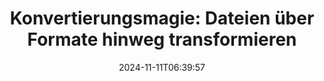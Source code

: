 ---
############################# Static ##########################
layout: "family"
date: 2024-11-11T06:39:57
draft: false

product: "Conversion"
product_tag: "conversion"

############################# Head ############################
head_title: "Dateikonverter API | On-Premise-API und Online-Dienst"
head_description: "Konvertieren Sie Word-, PDF-, Excel-, Powerpoint- oder Bilddateien einfach und kostenlos"

############################# Header ##########################
title: "Konvertierungsmagie: Dateien über Formate hinweg transformieren"
description: |
  Konvertieren Sie mühelos Dokumente aus verschiedenen Quellformaten in verschiedene Zielformate. Genießen Sie eine breite Palette unterstützter Konvertierungen ohne zusätzliche Software, wie MS Office, Apache Open Office, Adobe Acrobat Reader und mehr.

  Laden Sie Dokumente aus verschiedenen Quellen wie Dateien, Streams, URLs, FTP-Servern, Amazon S3, Azure Blob Storage und mehr.

  Verwenden Sie jeden Cache-Speichertyp wie Amazon S3, Dropbox, Google Drive, Windows Azure, Redis oder andere, indem Sie die erforderlichen Schnittstellen implementieren.

############################# Platforms ############################
supported_platforms:
  enable: true  
  head_title: "Wählen Sie Ihre Plattform"
  title: "Unterstützte Plattformen"
  description: "Die GroupDocs.Conversion-Bibliothek unterstützt die folgenden Betriebssysteme und Frameworks"
  details_link_title: "Weitere Informationen"
  items:
    # supported_platforms loop
    - title: ".NET"
      description: "GroupDocs.Conversion for .NET"
      color: "blue"
      tag: "net"
      link: "/conversion/net/"
      features_link: "https://docs.groupdocs.com/conversion/net/system-requirements/"
      features:
        # features loop
        - content: ".NET Framework 4.6.2+  <br>  .NET Core 3.1  <br>  .NET 6+"
          rows: "3"
        # features loop
        - content: "Windows, Linux"
          rows: "1"
        # features loop
        - content: "3K+ Konvertierungspaare"
          rows: "1"        
    
    # supported_platforms loop
    - title: "Java"
      description: "GroupDocs.Conversion for Java"
      color: "red"
      tag: "java"
      link: "/conversion/java/"
      features_link: "https://docs.groupdocs.com/conversion/java/system-requirements/"
      features:
        # features loop
        - content: "J2SE 8.0 (1.8)+"
          rows: "3"
        # features loop
        - content:  "Windows, Linux, macOS"
          rows: "1"       
        # features loop
        - content: "3K+ Konvertierungspaare"
          rows: "1"        

    # supported_platforms loop
    - title: "Node.js"
      description: "GroupDocs.Conversion for Node.js"
      color: "green"
      tag: "nodejs-java"
      link: "/conversion/nodejs-java/"
      features_link: "https://docs.groupdocs.com/conversion/nodejs-java/system-requirements/"
      features:
        # features loop
        - content: "Node.js 16+  <br>  and J2SE 8.0 (1.8)+"
          rows: "3"
        # features loop
        - content:  "Windows, Linux, macOS"
          rows: "1"
        # features loop
        - content:  "3K+ Konvertierungspaare"
          rows: "1"

    # supported_platforms loop
    - title: "Python"
      description: "GroupDocs.Conversion for Python"
      color: "yellow"
      tag: "python-net"
      link: "/conversion/python-net/"
      features_link: "https://docs.groupdocs.com/conversion/python-net/system-requirements/"
      features:
        # features loop
        - content: "Python 3.9+  <br>  and .Net 6+"
          rows: "3"
        # features loop
        - content:  "Windows, macOS"
          rows: "1"
        # features loop
        - content:  "3K+ Konvertierungspaare"
          rows: "1"


############################# Features ############################

features:
  enable: true
  title: "Funktionsumfang von GroupDocs.Conversion"
  description: "API zum Konvertieren von Dateien zwischen mehreren Typen wie HTML, PDF, Word, Excel, PNG und vielen anderen ohne Software von Drittanbietern."

  items:
    # feature loop
    - icon: "convert"
      title: "Dokumente und Bilder konvertieren"
      content: "Transformieren Sie Dateien aus verschiedenen Quellen in verschiedene Zielformate."

    # feature loop
    - icon: "password"
      title: "Sichere Dokumente öffnen"
      content: "Geben Sie ein Passwort ein, um verschlüsselte Dokumente zu öffnen."

    # feature loop
    - icon: "load"
      title: "Dateien von überall laden"
      content: "Laden Sie Dokumente aus verschiedenen Dateien, URLs, FTP-Servern, Amazon S3 und mehr."
    
    # feature loop
    - icon: "settings"
      title: "Ausgabe-Einstellungen verwalten"
      content: "Seiten drehen und neu anordnen, festlegen, ob Notizen und Kommentare gerendert werden sollen."


############################# Code samples ############################
code_samples:
  enable: true
  title: "Codebeispiele für GroupDocs.Conversion"
  description: "Einige Anwendungsfälle typischer GroupDocs.Conversion-Operationen in C#, Java, TypeScript, Python"
  items:
    # code sample loop
    - title: "PDF in DOCX in wenigen Zeilen Code konvertieren"
      content: |
       Mit GroupDocs.Conversion können Sie eine PDF-Datei mühelos in DOCX konvertieren - alles, was Sie benötigen, sind nur ein paar Zeilen Code. Es erfordert auch keine Software von Drittanbietern wie Microsoft Word oder Adobe Acrobat. Hier ist ein Beispiel, wie es erreicht werden kann:
      samples:
        - language: "C#"
          color: "blue"
          content: |
            ```csharp {style=abap}   
            // Die Ausgangs-PDF-Datei laden
            using (var converter = new GroupDocs.Conversion.Converter("sample.pdf"))
            {
                // Die Konvertierungsoptionen für das DOCX-Format festlegen
                var options = new WordProcessingConvertOptions();
                // In das DOCX-Format konvertieren
                converter.Convert("converted.docx", options);
            }
            ```
        - language: "Java"
          color: "red"
          content: |
            ```java {style=abap}   
            import com.groupdocs.conversion.Converter;
            import com.groupdocs.conversion.options.convert.WordProcessingConvertOptions;
            ...
            // Die Ausgangs-PDF-Datei laden
            Converter converter = new Converter("sample.pdf");
            // Die Konvertierungsoptionen für das DOCX-Format festlegen
            WordProcessingConvertOptions options = new WordProcessingConvertOptions();
            // In das DOCX-Format konvertieren
            converter.convert("converted.docx", options);
            ```
        - language: "TypeScript"
          color: "green"
          content: |
            ```javascript {style=abap}  
            // Die Ausgangs-PDF-Datei laden
            const converter = new groupdocs.conversion.Converter("sample.pdf");
            // Die Konvertierungsoptionen für das DOCX-Format festlegen
            const options = new groupdocs.conversion.WordProcessingConvertOptions();
            // In das DOCX-Format konvertieren
            converter.convert("converted.docx", options);
            ```
        - language: "Python"
          color: "yellow"
          content: |
            ```python {style=abap}  
            # Die Ausgangs-PDF-Datei laden
            converter = Converter("sample.pdf")
            # Die Konvertierungsoptionen für das DOCX-Format festlegen
            convert_options = WordProcessingConvertOptions()
            # In das DOCX-Format konvertieren
            converter.convert("converted.docx", convert_options);
            ```


############################# Formats ############################
formats:
  enable: true
  title:  "Über 60 unterstützte Dateiformate"
  description: "GroupDocs.Conversion unterstützt Operationen mit den beliebtesten [Dateiformaten](https://docs.groupdocs.com/conversion/net/supported-file-formats/)."


############################# Metrics ############################

metrics:
  enable: true
  title: "Tiefgreifende Metriken und statistische Einblicke"
  description: "Tauchen Sie ein in eine detaillierte Aufschlüsselung unserer Schlüsselzahlen und erhalten Sie umfassende Metriken und statistische Einblicke in unsere Leistungen, Auswirkungen und unser Wachstum."

  items:
    # metrics loop
    - number: "3K+"
      title: "Unterstützte Konvertierungspaare"
      content: "Konvertieren Sie Dateien problemlos über Tausende von unterstützten Paaren hinweg - Microsoft Office, PDF, Bilder, Video, Audio und Datenbanken. Ermöglichen Sie Benutzern, verschiedene Dateitypen nahtlos für Flexibilität und Bequemlichkeit umzuwandeln."
    # metrics loop
    - number: "1.0M"
      title: "NuGet-Downloads"
      content: "Schließen Sie sich unseren zufriedenen Benutzern an, die sich für unser NuGet-Paket entschieden haben. Unsere Lösung ist zu einer vertrauenswürdigen und weit verbreiteten Ressource in der Entwicklergemeinschaft geworden und bietet nahtlose Integration und wertvolle Funktionen für unzählige Projekte."

    # metrics loop
    - number: "10+"
      title: "Bibliotheken"
      content: "Unser Produkt umfasst mehr als 10 Bibliotheken, die erweiterte Funktionen zur Optimierung der Leistung bieten. Diese Bibliotheken sind darauf ausgelegt, unterschiedliche Entwicklungsanforderungen mit beispiellosen Fähigkeiten zu erfüllen."
    
    # metrics loop
    - number: "100+"
      title: "Zufriedene Kunden"
      content: "Gestützt auf Exzellenz hat unser Produkt das Vertrauen von über 100 zufriedenen Kunden gewonnen, die sich auf seine robusten Funktionen und seine zuverlässige Leistung verlassen. Finden Sie mit unserer innovativen Lösung Erfolg und Effizienz."


############################# Customers ############################
# logo size X1 => 170:70  X2 => 340 : 140

customers:
  enable: true
  title: "Unsere zufriedenen Kunden"
  description: "GroupDocs-Bibliotheken werden von weltweit renommierten und namhaften Marken eingesetzt."

  items:
    # customers loop
    - title: "BenQ Corporation"
      logo: "benq"
    # customers loop
    - title: "Nasdaq Stock Market"
      logo: "nasdaq"
    # customers loop
    - title: "AT&T Inc."
      logo: "att"
    # customers loop
    - title: "AstraZeneca"
      logo: "astrazeneca"
    # customers loop
    - title: "Central Bank of Argentina"
      logo: "argentinacentralbank"
    # customers loop
    - title: "Roche Holding AG"
      logo: "roche"
    # customers loop
    - title: "Capita"
      logo: "capita"
    # customers loop
    - title: "Axa S.A."
      logo: "axa"
    # customers loop
    - title: "Instructure Inc."
      logo: "instructure"
     # customers loop
    - title: "Wipro"
      logo: "wipro"



############################# Actions ############################

actions:
  enable: true
  title: "Bereit, loszulegen?"
  description: "Probieren Sie die Funktionen von GroupDocs.Conversion kostenlos aus oder fordern Sie eine Lizenz an."

  items:
    #  loop
    - title: ".NET"
      link: "/conversion/net/"
      color: "blue"
    #  loop
    - title: "Java"
      link: "/conversion/java/"
      color: "red"
    #  loop
    - title: "Node.js"
      link: "/conversion/nodejs-java/"
      color: "green"
    #  loop
    - title: "Python"
      link: "/conversion/python-net/"
      color: "yellow"


############################# Faq ############################

faq:
  enable: true
  title: "Häufig gestellte Fragen und Bedenken"
  description: "Finden Sie Antworten auf häufig gestellte Fragen in unserem FAQ-Bereich, um Ihre Fragen und Bedenken schnell zu klären."

  items:
    #  loop
    - question: "Kann ich GroupDocs-Produkte vor dem Kauf evaluieren?"
      answer: |
        Ja! Alle GroupDocs-Produkte haben eine risikofreie Evaluierungsversion. Wir empfehlen Entwicklern dringend, unsere APIs herunterzuladen und auszuprobieren, bevor sie sie kaufen, um sicherzustellen, dass sie Ihre Bedürfnisse zu 100 % erfüllen.
    #  loop
    - question: "Bietet GroupDocs Produktvorführungen an?"
      answer: |
        Nein, unser Fokus liegt auf unseren APIs und darauf, die funktionalsten und stabilsten Produkte möglich zu machen. Wir bieten voll funktionsfähige und kostenlose Testversionen in Form einer [temporären Lizenz](https://purchase.groupdocs.com/temporary-license/) an, damit Sie das Produkt selbst testen können.
    #  loop
    - question: "Wo kann ich das Produkt herunterladen?"
      answer: |
        Alle Produkte können von der [Website](https://releases.groupdocs.com) heruntergeladen werden. Wir senden keine physischen Kopien unserer Software per Post.    
    #  loop
    - question: "Sind GroupDocs-Entwicklerlizenzen pro Benutzer oder pro benanntem Benutzer?"
      answer: |
        GroupDocs Developer-Lizenzen gelten pro Benutzer, nicht pro benanntem Benutzer. Wir verstehen, dass Mitglieder eines Entwicklungsteams im Laufe der Zeit wechseln können, und dass es nicht praktikabel ist, die Lizenzierung jedes Mal zu aktualisieren, wenn dies geschieht.
    #  loop
    - question: "Benötigen wir eine separate Lizenz für unseren Build- oder CI (Continuous Integration) Server?"
      answer: |
        Nein, wir freuen uns, dass Kunden GroupDocs-Produkte auf einem Server für Lösungsentwicklungszwecke ohne zusätzliche Kosten verwenden. Diese Installation darf nicht verwendet werden, um die Lizenzbedingungen Ihrer Vereinbarung mit GroupDocs zu umgehen, und muss eventuelle Weiterverteilungs- oder Standortbeschränkungen beachten, die durch Ihre gekaufte Lizenz auferlegt werden.

############################# Cloud ############################

cloud_links:
  enable: true
  title: "GroupDocs.Conversion Low-Code-APIs"
  description: "Beschleunigen Sie die Dokument- oder Bildkonvertierung in jeder Art von Anwendung mit unserer cloudbasierten REST-API"

  items:
    #  loop
    - icon: "groupdocs_conversion-for-curl"
      title: "GroupDocs.Conversion Cloud for cURL"
      link: "https://products.groupdocs.cloud/conversion/curl"
      content: "Nutzen Sie die cURL-RESTful-Dateikonvertierungs-API, um eine Vielzahl von Dateiformaten wie Microsoft Office, PDF, E-Mail, Projekt, HTML und mehr innerhalb Ihrer Anwendungen mühelos zu konvertieren."
    #  loop
    - icon: "groupdocs_conversion-for-net"
      title: "GroupDocs.Conversion Cloud for .NET"
      link: "https://products.groupdocs.cloud/conversion/net"
      content: "Verwenden Sie die .NET-Dateikonvertierungs-REST-API für nahtlose Konvertierungen von Microsoft Office, PDF, E-Mail, Projekt, HTML und verschiedenen gängigen Dateiformaten auf jeder Plattform mit dem Cloud-SDK."
    #  loop
    - icon: "groupdocs_conversion-for-java"
      title: "GroupDocs.Conversion Cloud for Java"
      link: "https://products.groupdocs.cloud/conversion/java"
      content: "Optimieren Sie Ihre cloudbasierten Java-Anwendungen mit erweiterten Dokumentkonvertierungsfunktionen, die auf jeder Plattform verfügbar sind, die REST-API-Aufrufe tätigen kann."

############################# Apps ############################

app_links:
  enable: true
  title: "GroupDocs.Conversion NoCode-Apps"
  description: "Online-Anwendung, mit der Sie über 100 beliebte Dateiformate im Browser konvertieren können"

  items:
    #  loop
    - icon: "groupdocs_conversion-app"
      title: "GroupDocs.Conversion <br> Total"
      link: "https://products.groupdocs.app/conversion/total"
      content: "Konvertieren Sie mühelos über Hunderte von Formaten in PDF, XLSX, DOCX, XPS, HTML und mehr mit Leichtigkeit."

    #  loop
    - icon: "groupdocs_words-app"
      title:  "GroupDocs.Conversion <br> DOC to XLS"
      link: "https://products.groupdocs.app/conversion/doc-to-xls"
      content: "Kostenlose Online-Anwendung zum Konvertieren von DOC in XLS-Format direkt aus Ihrem Webbrowser."

    #  loop
    - icon: "groupdocs_pdf-app"
      title:  "GroupDocs.Conversion <br> PDF to DOCX"
      link: "https://products.groupdocs.app/conversion/pdf-to-docx"
      content: "Konvertieren Sie Ihre PDF-Dokumente einfach in das Word (DOCX)-Format, indem Sie sie über unsere benutzerfreundliche Oberfläche hochladen."
    

---